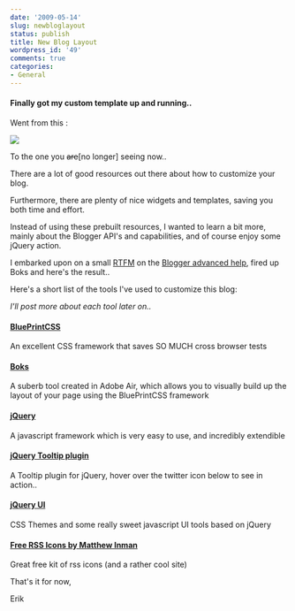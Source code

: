 ```yaml
---
date: '2009-05-14'
slug: newbloglayout
status: publish
title: New Blog Layout
wordpress_id: '49'
comments: true
categories:
- General
---
```


#### Finally got my custom template up and running..

Went from this :

![](/images/OldLook2.png)

To the one you <del>are</del>[no longer] seeing now..

There are a lot of good resources out there about how to customize your blog.

Furthermore, there are plenty of nice widgets and templates, saving you both time and effort.

Instead of using these prebuilt resources, I wanted to learn a bit more, mainly about the Blogger API's and capabilities, and of course enjoy some jQuery action.


I embarked upon on a small [RTFM](http://en.wikipedia.org/wiki/RTFM) on the [Blogger advanced help](http://help.blogger.com/bin/topic.py?topic=12488), fired up Boks and here's the result..

Here's a short list of the tools I've used to customize this
blog:

_I'll post more about each tool later on.._

#### [BluePrintCSS](http://www.blueprintcss.org/)

An excellent CSS framework that saves SO MUCH cross browser tests

#### [Boks](http://toki-woki.net/p/Boks/)

A suberb tool created in Adobe Air, which allows you to visually build up the layout of your page using the BluePrintCSS framework

#### [jQuery](http://jquery.com/)

A javascript framework which is very easy to use, and incredibly extendible

#### [jQuery Tooltip plugin](http://bassistance.de/jquery-plugins/jquery-plugin-tooltip/)

A Tooltip plugin for jQuery, hover over the twitter icon below to see in action..

#### [jQuery UI](http://jqueryui.com/) 

CSS Themes and some really sweet javascript UI tools based on jQuery

#### [Free RSS Icons by Matthew Inman](http://0at.org/blog/free_rss_icons)

Great free kit of rss icons (and a rather cool site)


That's it for now,

Erik
